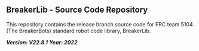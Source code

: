 ## BreakerLib - Source Code Repository

This repository contains the release branch source code for FRC team 5104 (The BreakerBots) standard robot code library, BreakerLib.

***Version: V22.8.1***
***Year: 2022***
